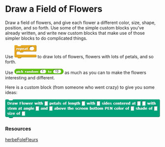 # Draw a Field of Flowers

Draw a field of flowers, and give each flower a different color, size, shape, position, and so forth. Use some of the simple custom blocks you've already written, and write new custom blocks that make use of those simpler blocks to do complicated things.  
  
Use ![](../.gitbook/assets/image%20%2835%29.png) to draw lots of flowers, flowers with lots of petals, and so forth.  
  
Use ![](../.gitbook/assets/image%20%28149%29.png) as much as you can to make the flowers interesting and different.

Here is a custom block \(from someone who went crazy\) to give you some ideas:

![](../.gitbook/assets/image%20%28100%29.png)

### Resources

[herbeFoleFleurs](https://snap.berkeley.edu/snap/snap.html#present:Username=hkaza&ProjectName=herbeFoleFleurs&editMode&noRun)


